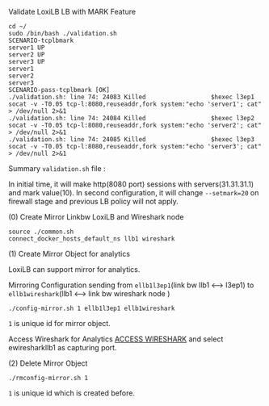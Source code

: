 

Validate LoxiLB LB with MARK Feature

```
cd ~/
sudo /bin/bash ./validation.sh
SCENARIO-tcplbmark
server1 UP
server2 UP
server3 UP
server1
server2
server3
SCENARIO-pass-tcplbmark [OK]
./validation.sh: line 74: 24083 Killed                  $hexec l3ep1 socat -v -T0.05 tcp-l:8080,reuseaddr,fork system:"echo 'server1'; cat" > /dev/null 2>&1
./validation.sh: line 74: 24084 Killed                  $hexec l3ep2 socat -v -T0.05 tcp-l:8080,reuseaddr,fork system:"echo 'server2'; cat" > /dev/null 2>&1
./validation.sh: line 74: 24085 Killed                  $hexec l3ep3 socat -v -T0.05 tcp-l:8080,reuseaddr,fork system:"echo 'server3'; cat" > /dev/null 2>&1
```

Summary `validation.sh` file :

In initial time, it will make http(8080 port) sessions with servers(31.31.31.1) and mark value(10). In second configuration, it will change `--setmark=20` on firewall stage and previous LB policy will not apply.

(0) Create Mirror Linkbw LoxiLB and Wireshark node
```
source ./common.sh
connect_docker_hosts_default_ns llb1 wireshark
```

(1) Create Mirror Object for analytics

LoxiLB can support mirror for analytics. 

Mirroring Configuration sending from `ellb1l3ep1`(link bw llb1 <--> l3ep1) to `ellb1wireshark`(llb1 <--> link bw wireshark node )

```
./config-mirror.sh 1 ellb1l3ep1 ellb1wireshark
```

`1` is unique id for mirror object.

Access Wireshark for Analytics [ACCESS WIRESHARK]({{TRAFFIC_HOST1_3000}}) and select ewiresharkllb1 as capturing port.

(2) Delete Mirror Object

```
./rmconfig-mirror.sh 1 
```

`1` is unique id which is created before.
